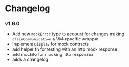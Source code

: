 # Changelog

### v1.6.0

- Add new `MockError` type to account for changes making `ChainCommunication` a VM-specific wrapper
- implement `Display` for mock contracts
- add helper fn for testing with an http mock response
- add mockito for mocking http responses
- adds a changelog
